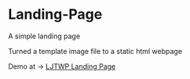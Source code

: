 # Landing-Page
A simple landing page

Turned a template image file to a static html webpage

Demo at ->  [LJTWP Landing Page](https://ljtwp-landing-page.netlify.app)
